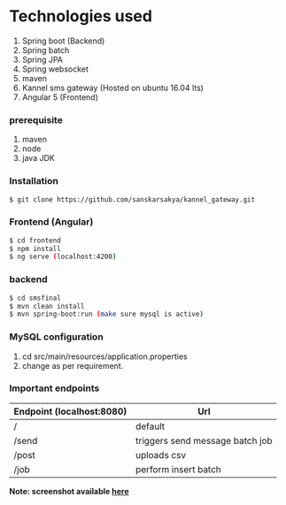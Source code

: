 # Technologies used
1. Spring boot (Backend)
2. Spring batch
3. Spring JPA
4. Spring websocket
5. maven
6. Kannel sms gateway (Hosted on ubuntu 16.04 lts)
7. Angular 5 (Frontend)

### prerequisite
1. maven
2. node
3. java JDK


### Installation
```sh
$ git clone https://github.com/sanskarsakya/kannel_gateway.git
```
### Frontend (Angular)

```sh
$ cd frontend
$ npm install
$ ng serve (localhost:4200)
```

### backend

```sh
$ cd smsfinal
$ mvn clean install
$ mvn spring-boot:run (make sure mysql is active)
```

### MySQL configuration
1. cd src/main/resources/application.properties
2. change as per requirement.


### Important endpoints

| Endpoint (localhost:8080) | Url |
| ------ | ------ |
| / | default |
| /send | triggers send message batch job |
| /post | uploads csv |
| /job | perform insert batch |



**Note: screenshot available [here](https://github.com/sanskarsakya/kannel_gateway/blob/master/screenshot/Untitled.png)**
